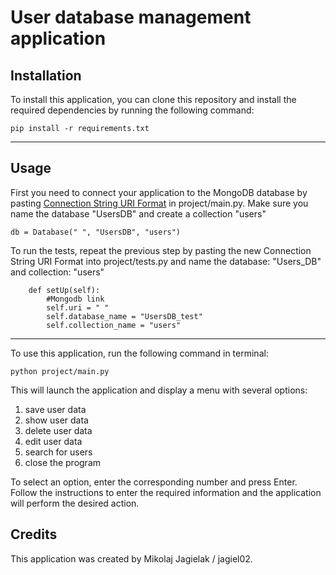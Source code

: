 # User database management application

## Installation

To install this application, you can clone this repository and install the required dependencies by running the following command:

```
pip install -r requirements.txt
```
---

## Usage

First you need to connect your application to the MongoDB database by pasting [Connection String URI Format](https://www.mongodb.com/docs/manual/reference/connection-string/) in project/main.py. Make sure you name the database "UsersDB" and create a collection "users"
```
db = Database(" ", "UsersDB", "users")
```
To run the tests, repeat the previous step by pasting the new Connection String URI Format into project/tests.py and name the database: "Users_DB" and collection: "users"

``` class TestDatabase(unittest.TestCase):
    def setUp(self):
        #Mongodb link
        self.uri = " "
        self.database_name = "UsersDB_test"
        self.collection_name = "users" 
```
---


To use this application, run the following command in terminal:

```
python project/main.py
```

This will launch the application and display a menu with several options:

1. save user data
2. show user data
3. delete user data
4. edit user data
5. search for users
6. close the program

To select an option, enter the corresponding number and press Enter. Follow the instructions to enter the required information and the application will perform the desired action.

## Credits

This application was created by Mikolaj Jagielak / jagiel02.
